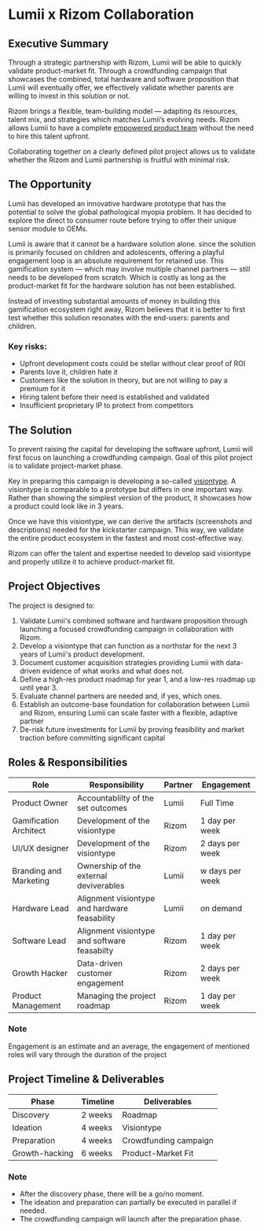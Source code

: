 # Lumii x Rizom Collaboration 

## Executive Summary

Through a strategic partnership with Rizom, Lumii will be able to quickly validate product-market fit. Through a crowdfunding campaign that showcases the combined, total hardware and software proposition that Lumii will eventually offer, we effectively validate whether parents are willing to invest in this solution or not. 

Rizom brings a flexible, team-building model — adapting its resources, talent mix, and strategies which matches Lumii’s evolving needs. Rizom allows Lumii to have a complete [empowered product team](https://www.wiley.com/en-us/Empowered%3A+Ordinary+People%2C+Extraordinary+Products-p-9781119691297) without the need to hire this talent upfront. 

Collaborating together on a clearly defined pilot project allows us to validate whether the Rizom and Lumii partnership is fruitful with minimal risk.


## The Opportunity

Lumii has developed an innovative hardware prototype that has the potential to solve the global pathological myopia problem. It has decided to explore the direct to consumer route before trying to offer their unique sensor module to OEMs.


Lumii is aware that it cannot be a hardware solution alone. since the solution is primarily focused on children and adolescents, offering a playful engagement loop is an absolute requirement for retained use. This gamification system — which may involve multiple channel partners — still needs to be developed from scratch. Which is costly as long as the product-market fit for the hardware solution has not been established.

Instead of investing substantial amounts of money in building this gamification ecosystem right away, Rizom believes that it is better to first test whether this solution resonates with the end-users: parents and children.

### Key risks:

- Upfront development costs could be stellar without clear proof of ROI
- Parents love it, children hate it
- Customers like the solution in theory, but are not willing to pay a premium for it
- Hiring talent before their need is established and validated
- Insufficient proprietary IP to protect from competitors


## The Solution

To prevent raising the capital for developing the software upfront, Lumii will first focus on launching a crowdfunding campaign. Goal of this pilot project is to validate project-market phase.

Key in preparing this campaign is developing a so-called [visiontype](https://designmap.com/ideas/visiontypes-create-and-share-a-product-vision). A visiontype is comparable to a prototype but differs in one important way. Rather than showing the simplest version of the product, it showcases how a product could look like in 3 years. 

Once we have this visiontype, we can derive the artifacts (screenshots and descriptions) needed for the kickstarter campaign. This way, we validate the entire product ecosystem in the fastest and most cost-effective way.


Rizom can offer the talent and expertise needed to develop said visiontype and properly utilize it to achieve product-market fit.


## Project Objectives

The project is designed to:

1. Validate Lumii's combined software and hardware proposition through launching a focused crowdfunding campaign in collaboration with Rizom.
2. Develop a visiontype that can function as a northstar for the next 3 years of Lumii's product development.
3. Document customer acquisition strategies providing Lumii with data-driven evidence of what works and what does not.
4. Define a high-res product roadmap for year 1, and a low-res roadmap up until year 3.
5. Evaluate channel partners are needed and, if yes, which ones.
6. Establish an outcome-base foundation for collaboration between Lumii and Rizom, ensuring Lumii can scale faster with a flexible, adaptive partner
7. De-risk future investments for Lumii by proving feasibility and market traction before committing significant capital


## Roles & Responsibilities


| Role | Responsibility | Partner | Engagement |
|------|----------------|---------|------------------------------|
| Product Owner | Accountablilty of the set outcomes | Lumii | Full Time |
| Gamification Architect | Development of the visiontype | Rizom | 1 day per week |
| UI/UX designer | Development of the visiontype | Rizom | 2 days per week |
| Branding and Marketing | Ownership of the external deviverables | Lumii | w days per week |
| Hardware Lead | Alignment visiontype and hardware feasability | Lumii | on demand |
| Software Lead | Alignment visiontype and software feasabilty | Rizom | 1 day per week |
| Growth Hacker | Data-driven customer engagement | Rizom | 2 days per week |
| Product Management | Managing the project roadmap | Rizom | 1 day per week |


### Note

Engagement is an estimate and an average, the engagement of mentioned roles will vary through the duration of the project


## Project Timeline & Deliverables

| Phase | Timeline | Deliverables |
|-------|----------|--------------|
| Discovery | 2 weeks | Roadmap |
| Ideation | 4 weeks | Visiontype |
| Preparation | 4 weeks | Crowdfunding campaign |
| Growth-hacking | 6 weeks | Product-Market Fit |


### Note

- After the discovery phase, there will be a go/no moment.
- The ideation and preparation can partially be executed in parallel if needed.
- The crowdfunding campaign will launch after the preparation phase.
